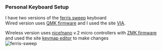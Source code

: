 ### Personal Keyboard Setup

I have two versions of the [ferris sweep](https://github.com/davidphilipbarr/Sweep) keyboard  
Wired version uses [QMK firmware](https://docs.qmk.fm/) and I used the site [VIA](https://usevia.app/).  
  
  
Wireless version uses [nice!nano](https://nicekeyboards.com/nice-nano/) v.2 micro controllers with [ZMK firmware](https://zmk.dev/) and used the site [keymap editor](https://nickcoutsos.github.io/keymap-editor/) to make changes  
![ferris-sweep](https://github.com/user-attachments/assets/9e3c72bf-85cb-44b3-b07f-d369f5b5d385)
